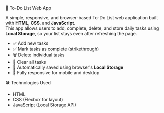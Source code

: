 
📝 To-Do List Web App

A simple, responsive, and browser-based To-Do List web application built with **HTML**, **CSS**, and **JavaScript**.  
This app allows users to add, complete, delete, and store daily tasks using **Local Storage**, so your list stays even after refreshing the page.


- ✅ Add new tasks
- ✅ Mark tasks as complete (strikethrough)
- 🗑️ Delete individual tasks
- 🧹 Clear all tasks
- 💾 Automatically saved using browser's **Local Storage**
- 📱 Fully responsive for mobile and desktop

🛠️ Technologies Used

- HTML
- CSS (Flexbox for layout)
- JavaScript (Local Storage API)




